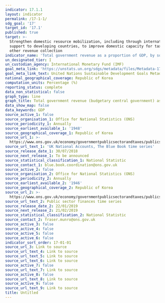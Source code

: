 ```yaml
---
indicator: 17.1.1
layout: indicator
permalink: /17-1-1/
sdg_goal: '17'
target_id: '17.1'
published: true
target: >-
  Strengthen domestic resource mobilization, including through international
  support to developing countries, to improve domestic capacity for tax and
  other revenue collection
indicator_name: 'Total government revenue as a proportion of GDP, by source'
un_designated_tier: I
un_custodian_agency: International Monetary Fund (IMF)
goal_meta_link: 'https://unstats.un.org/sdgs/metadata/files/Metadata-17-01-01.pdf'
goal_meta_link_text: United Nations Sustainable Development Goals Metadata (PDF 469 KB)
national_geographical_coverage: Republic of Korea
computation_units: Percentage (%)
reporting_status: complete
data_non_statistical: false
graph_type: line
graph_title: Total government revenue (budgetary central government) as a proportion of GDP
data_show_map: false
data_keywords: GDP
source_active_1: false
source_organisation_1: Office for National Statistics (ONS)
source_periodicity_1: Annually
source_earliest_available_1: '1948'
source_geographical_coverage_1: Republic of Korea
source_url_1: >-
  https://www.ons.gov.uk/economy/governmentpublicsectorandtaxes/publicsectorfinance/datasets/publicsectorfinancesappendixatables110
source_url_text_1: 'UK National Accounts, The Blue Book time series'
source_release_date_1: 30/07/2018
source_next_release_1: To be announced
source_statistical_classification_1: National Statistic
source_contact_1: blue.book.coordination@ons.gov.uk
source_active_2: false
source_organisation_2: Office for National Statistics (ONS)
source_periodicity_2: Annually
source_earliest_available_2: '1946'
source_geographical_coverage_2: Republic of Korea
source_url_2: >-
  https://www.ons.gov.uk/economy/governmentpublicsectorandtaxes/publicsectorfinance/datasets/publicsectorfinances
source_url_text_2: Public sector finances time series
source_release_date_2: 22/01/2019
source_next_release_2: 21/02/2019
source_statistical_classification_2: National Statistic
source_contact_2: fraser.munro@ons.gov.uk
source_active_3: false
source_active_4: false
source_active_5: false
source_active_6: false
indicator_sort_order: 17-01-01
source_url_3: Link to source
source_url_text_4: Link to source
source_url_text_5: Link to source
source_url_text_6: Link to source
source_active_7: false
source_url_text_7: Link to source
source_active_8: false
source_url_text_8: Link to source
source_active_9: false
source_url_text_9: Link to source
title: Untitled
---
```

